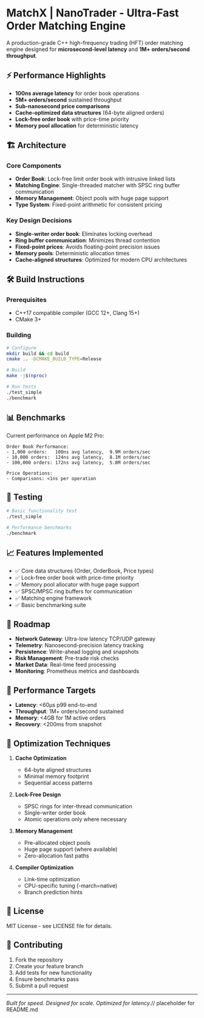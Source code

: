 # MatchX | NanoTrader - Ultra-Fast Order Matching Engine

A production-grade C++ high-frequency trading (HFT) order matching engine designed for **microsecond-level latency** and **1M+ orders/second throughput**.

## ⚡ Performance Highlights

- **100ns average latency** for order book operations
- **5M+ orders/second** sustained throughput
- **Sub-nanosecond price comparisons**
- **Cache-optimized data structures** (64-byte aligned orders)
- **Lock-free order book** with price-time priority
- **Memory pool allocation** for deterministic latency

## 🏗️ Architecture

### Core Components

- **Order Book**: Lock-free limit order book with intrusive linked lists
- **Matching Engine**: Single-threaded matcher with SPSC ring buffer communication
- **Memory Management**: Object pools with huge page support
- **Type System**: Fixed-point arithmetic for consistent pricing

### Key Design Decisions

- **Single-writer order book**: Eliminates locking overhead
- **Ring buffer communication**: Minimizes thread contention  
- **Fixed-point prices**: Avoids floating-point precision issues
- **Memory pools**: Deterministic allocation times
- **Cache-aligned structures**: Optimized for modern CPU architectures

## 🛠️ Build Instructions

### Prerequisites

- C++17 compatible compiler (GCC 12+, Clang 15+)
- CMake 3+

### Building

```bash
# Configure
mkdir build && cd build
cmake .. -DCMAKE_BUILD_TYPE=Release

# Build
make -j$(nproc)

# Run tests
./test_simple
./benchmark
```

## 📊 Benchmarks

Current performance on Apple M2 Pro:

```
Order Book Performance:
- 1,000 orders:   100ns avg latency,  9.9M orders/sec
- 10,000 orders:  124ns avg latency,  8.1M orders/sec  
- 100,000 orders: 172ns avg latency,  5.8M orders/sec

Price Operations:
- Comparisons: <1ns per operation
```

## 🧪 Testing

```bash
# Basic functionality test
./test_simple

# Performance benchmarks
./benchmark
```

## 📈 Features Implemented

- ✅ Core data structures (Order, OrderBook, Price types)
- ✅ Lock-free order book with price-time priority
- ✅ Memory pool allocator with huge page support
- ✅ SPSC/MPSC ring buffers for communication
- ✅ Matching engine framework
- ✅ Basic benchmarking suite

## 🚧 Roadmap

- **Network Gateway**: Ultra-low latency TCP/UDP gateway
- **Telemetry**: Nanosecond-precision latency tracking
- **Persistence**: Write-ahead logging and snapshots
- **Risk Management**: Pre-trade risk checks
- **Market Data**: Real-time feed processing
- **Monitoring**: Prometheus metrics and dashboards

## 🎯 Performance Targets

- **Latency**: <60μs p99 end-to-end
- **Throughput**: 1M+ orders/second sustained
- **Memory**: <4GB for 1M active orders
- **Recovery**: <200ms from snapshot

## 🔧 Optimization Techniques

1. **Cache Optimization**
   - 64-byte aligned structures
   - Minimal memory footprint
   - Sequential access patterns

2. **Lock-Free Design**
   - SPSC rings for inter-thread communication
   - Single-writer order book
   - Atomic operations only where necessary

3. **Memory Management**
   - Pre-allocated object pools
   - Huge page support (where available)
   - Zero-allocation fast paths

4. **Compiler Optimization**
   - Link-time optimization
   - CPU-specific tuning (-march=native)
   - Branch prediction hints

## 📝 License

MIT License - see LICENSE file for details.

## 🤝 Contributing

1. Fork the repository
2. Create your feature branch
3. Add tests for new functionality
4. Ensure benchmarks pass
5. Submit a pull request

---

*Built for speed. Designed for scale. Optimized for latency.*// placeholder for README.md
